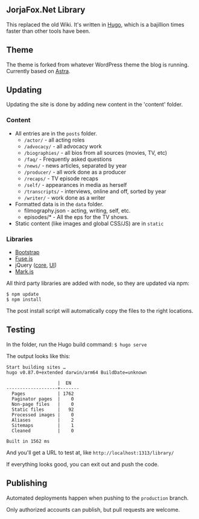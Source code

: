 ## JorjaFox.Net Library

This replaced the old Wiki. It's written in [Hugo](http://gohugo.io), which is a bajillion times faster than other tools have been.

## Theme

The theme is forked from whatever WordPress theme the blog is running. Currently based on [Astra](https://wpastra.com/).

## Updating

Updating the site is done by adding new content in the 'content' folder.

### Content

* All entries are in the `posts` folder.
    - `/actor/` - all acting roles
    - `/advocacy/` - all advocacy work
    - `/biographies/` - all bios from all sources (movies, TV, etc)
    - `/faq/` - Frequently asked questions
    - `/news/` - news articles, separated by year
    - `/producer/` - all work done as a producer
    - `/recaps/` - TV episode recaps
    - `/self/` - appearances in media as herself
    - `/transcripts/` - interviews, online and off, sorted by year
    - `/writer/` - work done as a writer
* Formatted data is in the `data` folder.
    - filmography.json - acting, writing, self, etc.
    - episodes/* - All the eps for the TV shows.
* Static content (like images and global CSS/JS) are in `static`

### Libraries

* [Bootstrap](https://getbootstrap.com/)
* [Fuse.js](https://fusejs.io)
* jQuery ([core](https://jquery.com/), [UI](https://jqueryui.com/))
* [Mark.js](https://markjs.io)

All third party libraries are added with node, so they are updated via npm:

```
$ npm update
$ npm install
```

The post install script will automatically copy the files to the right locations.

## Testing

In the folder, run the Hugo build command: `$ hugo serve`

The output looks like this:

```
Start building sites …
hugo v0.87.0+extended darwin/arm64 BuildDate=unknown

                   |  EN
-------------------+-------
  Pages            | 1762
  Paginator pages  |    0
  Non-page files   |    0
  Static files     |   92
  Processed images |    0
  Aliases          |    2
  Sitemaps         |    1
  Cleaned          |    0

Built in 1562 ms
```

And you'll get a URL to test at, like `http://localhost:1313/library/`

If everything looks good, you can exit out and push the code.

## Publishing

Automated deployments happen when pushing to the `production` branch.

Only authorized accounts can publish, but pull requests are welcome.
